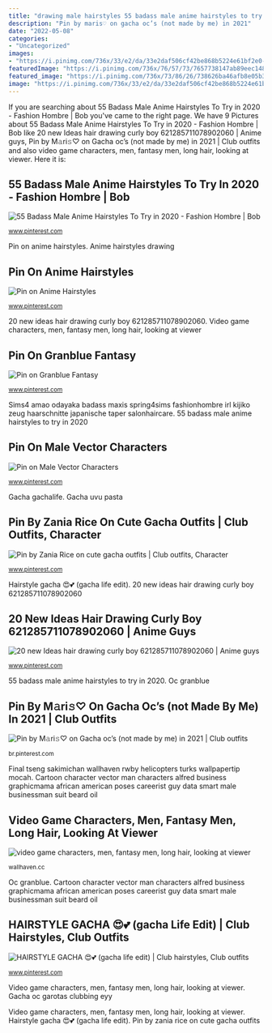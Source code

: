 ```yaml
---
title: "drawing male hairstyles 55 badass male anime hairstyles to try in 2020"
description: "Pin by m𝚊ri𝚜♡︎ on gacha oc’s (not made by me) in 2021"
date: "2022-05-08"
categories:
- "Uncategorized"
images:
- "https://i.pinimg.com/736x/33/e2/da/33e2daf506cf42be868b5224e61bf2e0--black-cartoon-cartoon-art.jpg"
featuredImage: "https://i.pinimg.com/736x/76/57/73/7657738147ab89eec148ba70d8a7078f.jpg"
featured_image: "https://i.pinimg.com/736x/73/86/26/738626ba46afb8e05b3ba5d3109ca958.jpg"
image: "https://i.pinimg.com/736x/33/e2/da/33e2daf506cf42be868b5224e61bf2e0--black-cartoon-cartoon-art.jpg"
---
```


If you are searching about 55 Badass Male Anime Hairstyles To Try in 2020 - Fashion Hombre | Bob you've came to the right page. We have 9 Pictures about 55 Badass Male Anime Hairstyles To Try in 2020 - Fashion Hombre | Bob like 20 new Ideas hair drawing curly boy 621285711078902060 | Anime guys, Pin by M𝚊ri𝚜♡︎ on Gacha oc’s (not made by me) in 2021 | Club outfits and also video game characters, men, fantasy men, long hair, looking at viewer. Here it is:

## 55 Badass Male Anime Hairstyles To Try In 2020 - Fashion Hombre | Bob

![55 Badass Male Anime Hairstyles To Try in 2020 - Fashion Hombre | Bob](https://i.pinimg.com/736x/a1/04/0d/a1040d3a07498243472e3f9628240921.jpg "Final tseng sakimichan wallhaven rwby helicopters turks wallpapertip mocah")

<small>www.pinterest.com</small>

Pin on anime hairstyles. Anime hairstyles drawing

## Pin On Anime Hairstyles

![Pin on Anime Hairstyles](https://i.pinimg.com/736x/3b/21/27/3b212770c950e6390e116d5f7836cb2f--drawing-hairstyles-anime-hairstyles.jpg "Gacha gachalife")

<small>www.pinterest.com</small>

20 new ideas hair drawing curly boy 621285711078902060. Video game characters, men, fantasy men, long hair, looking at viewer

## Pin On Granblue Fantasy

![Pin on Granblue Fantasy](https://i.pinimg.com/originals/dc/bb/c8/dcbbc808203b7ad56fcf818b2e377867.png "Sims4 amao odayaka badass maxis spring4sims fashionhombre irl kijiko zeug haarschnitte japanische taper salonhaircare")

<small>www.pinterest.com</small>

Sims4 amao odayaka badass maxis spring4sims fashionhombre irl kijiko zeug haarschnitte japanische taper salonhaircare. 55 badass male anime hairstyles to try in 2020

## Pin On Male Vector Characters

![Pin on Male Vector Characters](https://i.pinimg.com/736x/33/e2/da/33e2daf506cf42be868b5224e61bf2e0--black-cartoon-cartoon-art.jpg "55 badass male anime hairstyles to try in 2020")

<small>www.pinterest.com</small>

Gacha gachalife. Gacha uvu pasta

## Pin By Zania Rice On Cute Gacha Outfits | Club Outfits, Character

![Pin by Zania Rice on cute gacha outfits | Club outfits, Character](https://i.pinimg.com/736x/73/4c/40/734c4027b42d29c7dcc7feb619cbf433.jpg "Gacha uvu pasta")

<small>www.pinterest.com</small>

Hairstyle gacha 😍💕 (gacha life edit). 20 new ideas hair drawing curly boy 621285711078902060

## 20 New Ideas Hair Drawing Curly Boy 621285711078902060 | Anime Guys

![20 new Ideas hair drawing curly boy 621285711078902060 | Anime guys](https://i.pinimg.com/736x/73/86/26/738626ba46afb8e05b3ba5d3109ca958.jpg "Pin on anime hairstyles")

<small>www.pinterest.com</small>

55 badass male anime hairstyles to try in 2020. Oc granblue

## Pin By M𝚊ri𝚜♡︎ On Gacha Oc’s (not Made By Me) In 2021 | Club Outfits

![Pin by M𝚊ri𝚜♡︎ on Gacha oc’s (not made by me) in 2021 | Club outfits](https://i.pinimg.com/736x/76/57/73/7657738147ab89eec148ba70d8a7078f.jpg "Gacha uvu pasta")

<small>br.pinterest.com</small>

Final tseng sakimichan wallhaven rwby helicopters turks wallpapertip mocah. Cartoon character vector man characters alfred business graphicmama african american poses careerist guy data smart male businessman suit beard oil

## Video Game Characters, Men, Fantasy Men, Long Hair, Looking At Viewer

![video game characters, men, fantasy men, long hair, looking at viewer](https://w.wallhaven.cc/full/39/wallhaven-39v6w6.jpg "Anime hair curly guys boy drawing male messy hairstyles badass character drawings manga cute")

<small>wallhaven.cc</small>

Oc granblue. Cartoon character vector man characters alfred business graphicmama african american poses careerist guy data smart male businessman suit beard oil

## HAIRSTYLE GACHA 😍💕 (gacha Life Edit) | Club Hairstyles, Club Outfits

![HAIRSTYLE GACHA 😍💕 (gacha life edit) | Club hairstyles, Club outfits](https://i.pinimg.com/736x/ae/6b/eb/ae6bebff3ab6bd9f6d47c040b781987b.jpg "Sims4 amao odayaka badass maxis spring4sims fashionhombre irl kijiko zeug haarschnitte japanische taper salonhaircare")

<small>www.pinterest.com</small>

Video game characters, men, fantasy men, long hair, looking at viewer. Gacha oc garotas clubbing eyy

Video game characters, men, fantasy men, long hair, looking at viewer. Hairstyle gacha 😍💕 (gacha life edit). Pin by zania rice on cute gacha outfits

